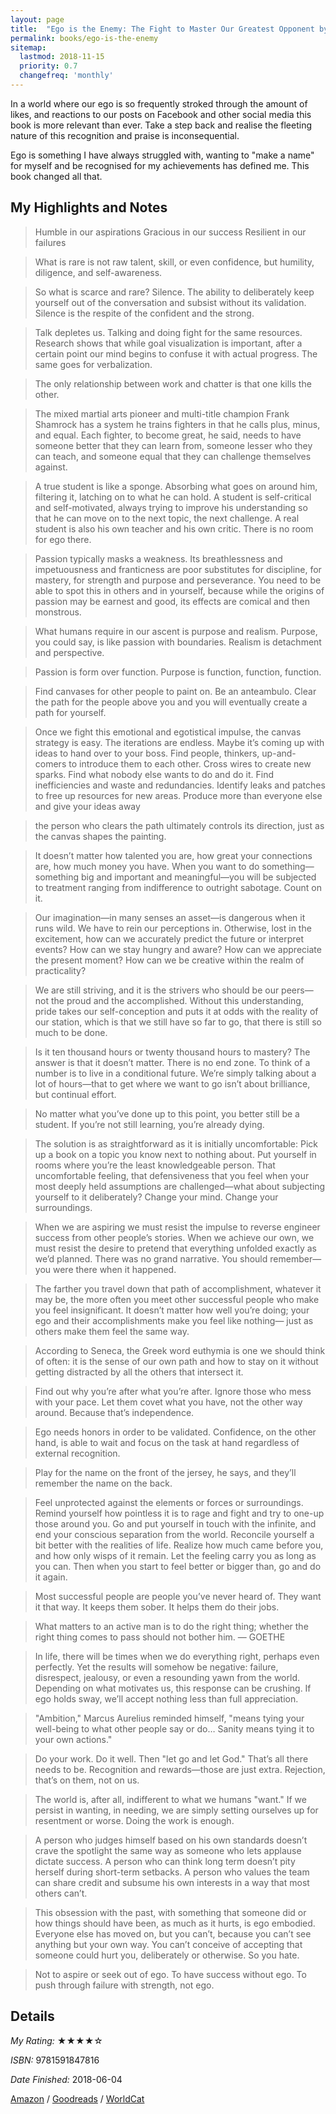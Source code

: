 ```yaml
---
layout: page
title:  "Ego is the Enemy: The Fight to Master Our Greatest Opponent by Ryan Holiday"
permalink: books/ego-is-the-enemy
sitemap:
  lastmod: 2018-11-15
  priority: 0.7
  changefreq: 'monthly'
---
```

In a world where our ego is so frequently stroked through the amount of likes, and reactions to our posts on Facebook and other social media this book is more relevant than ever. Take a step back and realise the fleeting nature of this recognition and praise is inconsequential.

Ego is something I have always struggled with, wanting to "make a name" for myself and be recognised for my achievements has defined me. This book changed all that.

## My Highlights and Notes
>Humble in our aspirations
>Gracious in our success
>Resilient in our failures

>What is rare is not raw talent, skill, or even confidence, but humility, diligence, and self-awareness.

>So what is scarce and rare? Silence. The ability to deliberately keep yourself out of the conversation and subsist without its validation. Silence is the respite of the confident and the strong.

>Talk depletes us. Talking and doing fight for the same resources. Research shows that while goal visualization is important, after a certain point our mind begins to confuse it with actual progress. The same goes for verbalization.

>The only relationship between work and chatter is that one kills the other.

>The mixed martial arts pioneer and multi-title champion Frank Shamrock has a system he trains fighters in that he calls plus, minus, and equal. Each fighter, to become great, he said, needs to have someone better that they can learn from, someone lesser who they can teach, and someone equal that they can challenge themselves against.

>A true student is like a sponge. Absorbing what goes on around him, filtering it, latching on to what he can hold. A student is self-critical and self-motivated, always trying to improve his understanding so that he can move on to the next topic, the next challenge. A real student is also his own teacher and his own critic. There is no room for ego there.

>Passion typically masks a weakness. Its breathlessness and impetuousness and franticness are poor substitutes for discipline, for mastery, for strength and purpose and perseverance. You need to be able to spot this in others and in yourself, because while the origins of passion may be earnest and good, its effects are comical and then monstrous.

>What humans require in our ascent is purpose and realism. Purpose, you could say, is like passion with boundaries. Realism is detachment and perspective.

>Passion is form over function. Purpose is function, function, function.

>Find canvases for other people to paint on. Be an anteambulo. Clear the path for the people above you and you will eventually create a path for yourself.

>Once we fight this emotional and egotistical impulse, the canvas strategy is easy. The iterations are endless. Maybe it’s coming up with ideas to hand over to your boss. Find people, thinkers, up-and-comers to introduce them to each other. Cross wires to create new sparks. Find what nobody else wants to do and do it. Find inefficiencies and waste and redundancies. Identify leaks and patches to free up resources for new areas. Produce more than everyone else and give your ideas away

>the person who clears the path ultimately controls its direction, just as the canvas shapes the painting.

>It doesn’t matter how talented you are, how great your connections are, how much money you have. When you want to do something—something big and important and meaningful—you will be subjected to treatment ranging from indifference to outright sabotage. Count on it.

>Our imagination—in many senses an asset—is dangerous when it runs wild. We have to rein our perceptions in. Otherwise, lost in the excitement, how can we accurately predict the future or interpret events? How can we stay hungry and aware? How can we appreciate the present moment? How can we be creative within the realm of practicality?

>We are still striving, and it is the strivers who should be our peers—not the proud and the accomplished. Without this understanding, pride takes our self-conception and puts it at odds with the reality of our station, which is that we still have so far to go, that there is still so much to be done.

>Is it ten thousand hours or twenty thousand hours to mastery? The answer is that it doesn’t matter. There is no end zone. To think of a number is to live in a conditional future. We’re simply talking about a lot of hours—that to get where we want to go isn’t about brilliance, but continual effort.

>No matter what you’ve done up to this point, you better still be a student. If you’re not still learning, you’re already dying.

>The solution is as straightforward as it is initially uncomfortable: Pick up a book on a topic you know next to nothing about. Put yourself in rooms where you’re the least knowledgeable person. That uncomfortable feeling, that defensiveness that you feel when your most deeply held assumptions are challenged—what about subjecting yourself to it deliberately? Change your mind. Change your surroundings.

>When we are aspiring we must resist the impulse to reverse engineer success from other people’s stories. When we achieve our own, we must resist the desire to pretend that everything unfolded exactly as we’d planned. There was no grand narrative. You should remember—you were there when it happened.

>The farther you travel down that path of accomplishment, whatever it may be, the more often you meet other successful people who make you feel insignificant. It doesn’t matter how well you’re doing; your ego and their accomplishments make you feel like nothing— just as others make them feel the same way.

>According to Seneca, the Greek word euthymia is one we should think of often: it is the sense of our own path and how to stay on it without getting distracted by all the others that intersect it.

>Find out why you’re after what you’re after. Ignore those who mess with your pace. Let them covet what you have, not the other way around. Because that’s independence.

>Ego needs honors in order to be validated. Confidence, on the other hand, is able to wait and focus on the task at hand regardless of external recognition.

>Play for the name on the front of the jersey, he says, and they’ll remember the name on the back.

>Feel unprotected against the elements or forces or surroundings. Remind yourself how pointless it is to rage and fight and try to one-up those around you. Go and put yourself in touch with the infinite, and end your conscious separation from the world. Reconcile yourself a bit better with the realities of life. Realize how much came before you, and how only wisps of it remain. Let the feeling carry you as long as you can. Then when you start to feel better or bigger than, go and do it again.

>Most successful people are people you’ve never heard of. They want it that way. It keeps them sober. It helps them do their jobs.

>What matters to an active man is to do the right thing; whether the right thing comes to pass should not bother him. — GOETHE

>In life, there will be times when we do everything right, perhaps even perfectly. Yet the results will somehow be negative: failure, disrespect, jealousy, or even a resounding yawn from the world. Depending on what motivates us, this response can be crushing. If ego holds sway, we’ll accept nothing less than full appreciation.

>"Ambition," Marcus Aurelius reminded himself, "means tying your well-being to what other people say or do… Sanity means tying it to your own actions."

>Do your work. Do it well. Then "let go and let God." That’s all there needs to be. Recognition and rewards—those are just extra. Rejection, that’s on them, not on us.

>The world is, after all, indifferent to what we humans "want." If we persist in wanting, in needing, we are simply setting ourselves up for resentment or worse. Doing the work is enough.

>A person who judges himself based on his own standards doesn’t crave the spotlight the same way as someone who lets applause dictate success. A person who can think long term doesn’t pity herself during short-term setbacks. A person who values the team can share credit and subsume his own interests in a way that most others can’t.

>This obsession with the past, with something that someone did or how things should have been, as much as it hurts, is ego embodied. Everyone else has moved on, but you can’t, because you can’t see anything but your own way. You can’t conceive of accepting that someone could hurt you, deliberately or otherwise. So you hate.

>Not to aspire or seek out of ego. To have success without ego. To push through failure with strength, not ego.

## Details

*My Rating:* ★★★★☆

*ISBN:* 9781591847816

*Date Finished:* 2018-06-04

[Amazon](https://www.amazon.com/dp/1591847818) / [Goodreads](https://www.goodreads.com/book/show/30256654) / [WorldCat](https://www.worldcat.org/oclc/1051774893)
